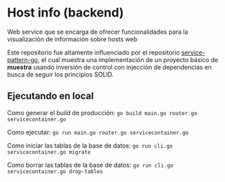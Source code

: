 # Host info (backend)
Web service que se encarga de ofrecer funcionalidades para la visualización de información sobre hosts web

Este repositorio fue altamente influenciado por el repositorio 
[service-pattern-go](https://github.com/irahardianto/service-pattern-go), el cual
muestra una implementación de un proyecto básico de **muestra** usando inversión de control con injección de dependencias
en busca de seguir los principios SOLID.

## Ejecutando en local
Como generar el build de producción: `go build main.go router.go servicecontainer.go`

Como ejecutar: `go run main.go router.go servicecontainer.go`

Como iniciar las tablas de la base de datos:  `go run cli.go servicecontainer.go migrate`

Como borrar las tablas de la base de datos: `go run cli.go servicecontainer.go drop-tables`